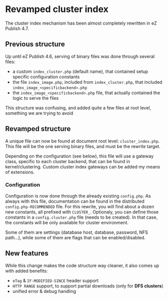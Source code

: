 # Revamped cluster index #

The cluster index mechanism has been almost completely rewritten in eZ Publish 4.7.

## Previous structure ##

Up until eZ Publish 4.6, serving of binary files was done through several files:

- a custom `index_cluster.php` (default name), that contained setup specific configuration
  constants
- the file `index_image.php`, included from `index_cluster.php`, that included
  `index_image_<specificbackend>.php`
- the `index_image_<specificbackend>.php` file, that actually contained the logic to serve
  the files

This structure was confusing, and added quite a few files at root level, something
we are trying to avoid

## Revamped structure ##

A unique file can now be found at document root level: `cluster_index.php`. This file will
be the one serving binary files, and must be the rewrite target.

Depending on the configuration (see below), this file will use a gateway class, specific
to each cluster backend, that can be found in kernel/clustering. Custom cluster index
gateways can be added my means of extensions.

### Configuration ###

Configuration is now done through the already existing `config.php`. As always with this file,
documentation can be found in the distributed `config.php-RECOMMENDED` file. For this rewrite, you will
find about a dozen new constants, all prefixed with `CLUSTER_`.
Optionaly, you can define those constants in a `config.cluster.php` file (needs to be created).
In that case, the constants will be only available for cluster environment.

Some of them are settings (database host, database, password, NFS path...), while some of them
are flags that can be enabled/disabled.

## New features ##

While this change makes the code structure way cleaner, it also comes up with added benefits:

- `eTag` & `IF-MODIFIED-SINCE` header support
- `HTTP RANGE` support, to support partial downloads (only for **DFS clusters**)
- unified error & debug handling